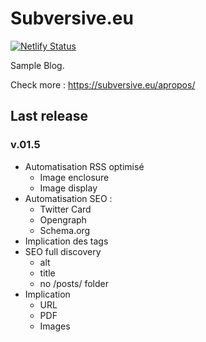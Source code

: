 # Subversive.eu

[![Netlify Status](https://api.netlify.com/api/v1/badges/d1079fea-189b-44b6-a191-d6e886f0f0ca/deploy-status)](https://app.netlify.com/sites/goofy-tesla-61455c/deploys)

Sample Blog.

Check more :   <https://subversive.eu/apropos/>

## Last release

### v.01.5

- Automatisation RSS optimisé
    - Image enclosure
    - Image display
- Automatisation SEO :
    - Twitter Card
    - Opengraph
    - Schema.org
- Implication des tags
- SEO full discovery
    - alt
    - title
    - no /posts/ folder
- Implication
    - URL
    - PDF
    - Images